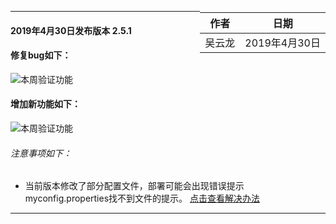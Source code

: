 <div style="float:right">

|作者|日期|
|----|---|
|吴云龙|2019年4月30日|

</div>





-------------------------------

#### 2019年4月30日发布版本 2.5.1
#### 修复bug如下：
![本周验证功能](./2.5.1/fixbug.png)
#### 增加新功能如下：

![本周验证功能](./2.5.1/feature.png)

###### 注意事项如下：

* 当前版本修改了部分配置文件，部署可能会出现错误提示myconfig.properties找不到文件的提示。 [点击查看解决办法](ibase/部署相关/配置文件.md)

-------------------------------


